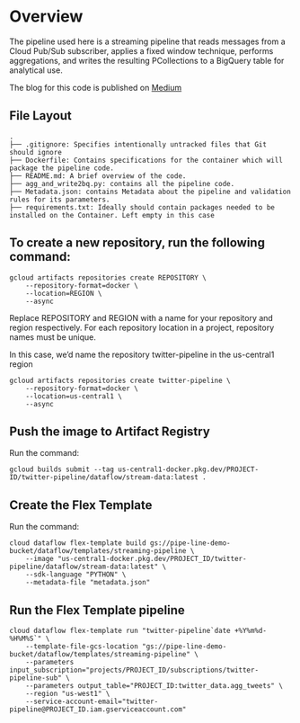 # Overview

The pipeline used here is a streaming pipeline that reads messages from a Cloud Pub/Sub subscriber, applies a fixed window technique, performs aggregations, and writes the resulting PCollections to a BigQuery table for analytical use.


The blog for this code is published on [Medium](https://medium.com/@amarachi.ogu/build-a-streaming-data-pipeline-in-gcp-bd0af69440c9)  

## File Layout
```
.
├── .gitignore: Specifies intentionally untracked files that Git should ignore 
├── Dockerfile: Contains specifications for the container which will package the pipeline code.  
├── README.md: A brief overview of the code.  
├── agg_and_write2bq.py: contains all the pipeline code.  
├── Metadata.json: contains Metadata about the pipeline and validation rules for its parameters.  
├── requirements.txt: Ideally should contain packages needed to be installed on the Container. Left empty in this case 
```

## To create a new repository, run the following command:
```
gcloud artifacts repositories create REPOSITORY \
    --repository-format=docker \
    --location=REGION \
    --async
```

Replace REPOSITORY and REGION with a name for your repository and region respectively. For each repository location in a project, repository names must be unique.

In this case, we’d name the repository twitter-pipeline in the us-central1 region 

```
gcloud artifacts repositories create twitter-pipeline \
    --repository-format=docker \
    --location=us-central1 \
    --async
```

## Push the image to Artifact Registry

Run the command:
```
gcloud builds submit --tag us-central1-docker.pkg.dev/PROJECT-ID/twitter-pipeline/dataflow/stream-data:latest .
```

## Create the Flex Template
Run the command:
```
cloud dataflow flex-template build gs://pipe-line-demo-bucket/dataflow/templates/streaming-pipeline \
    --image "us-central1-docker.pkg.dev/PROJECT_ID/twitter-pipeline/dataflow/stream-data:latest" \
    --sdk-language "PYTHON" \
    --metadata-file "metadata.json"
```

## Run the Flex Template pipeline

```
cloud dataflow flex-template run "twitter-pipeline`date +%Y%m%d-%H%M%S`" \
    --template-file-gcs-location "gs://pipe-line-demo-bucket/dataflow/templates/streaming-pipeline" \
    --parameters input_subscription="projects/PROJECT_ID/subscriptions/twitter-pipeline-sub" \
    --parameters output_table="PROJECT_ID:twitter_data.agg_tweets" \
    --region "us-west1" \
    --service-account-email="twitter-pipeline@PROJECT_ID.iam.gserviceaccount.com"

```